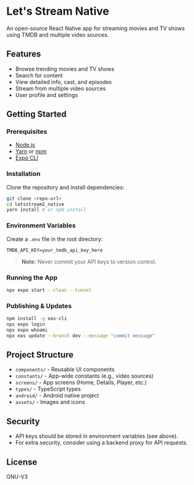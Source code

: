 # Let's Stream Native

An open-source React Native app for streaming movies and TV shows using TMDB and multiple video sources.

## Features

- Browse trending movies and TV shows
- Search for content
- View detailed info, cast, and episodes
- Stream from multiple video sources
- User profile and settings

## Getting Started

### Prerequisites

- [Node.js](https://nodejs.org/)
- [Yarn](https://yarnpkg.com/) or [npm](https://www.npmjs.com/)
- [Expo CLI](https://docs.expo.dev/get-started/installation/)

### Installation

Clone the repository and install dependencies:

```bash
git clone <repo-url>
cd letsstream2_native
yarn install # or npm install
```

### Environment Variables

Create a `.env` file in the root directory:

```env
TMDB_API_KEY=your_tmdb_api_key_here
```

> **Note:** Never commit your API keys to version control.

### Running the App

```bash
npx expo start --clean --tunnel
```

### Publishing & Updates

```bash
npm install -g eas-cli
npx expo login
npx expo whoami
npx eas update --branch dev --message "commit message"
```

## Project Structure

- `components/` - Reusable UI components
- `constants/` - App-wide constants (e.g., video sources)
- `screens/` - App screens (Home, Details, Player, etc.)
- `types/` - TypeScript types
- `android/` - Android native project
- `assets/` - Images and icons

## Security

- API keys should be stored in environment variables (see above).
- For extra security, consider using a backend proxy for API requests.

## License

GNU-V3
